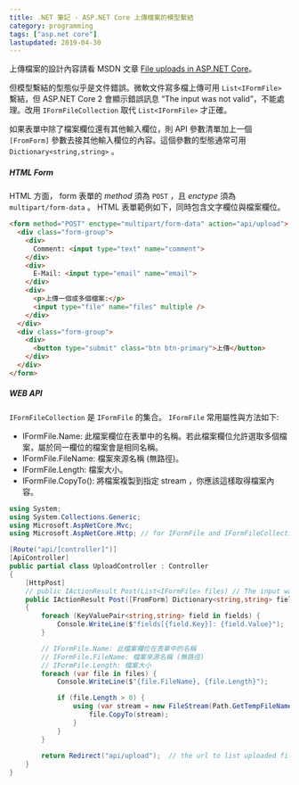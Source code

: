 ```yaml
---
title: .NET 筆記 - ASP.NET Core 上傳檔案的模型繫結
category: programming
tags: ["asp.net core"]
lastupdated: 2019-04-30
---
```


上傳檔案的設計內容請看 MSDN 文章 [File uploads in ASP.NET Core](https://docs.microsoft.com/zh-tw/aspnet/core/mvc/models/file-uploads?view=aspnetcore-2.2)。

但模型繫結的型態似乎是文件錯誤。微軟文件寫多檔上傳可用 `List<IFormFile>` 繫結，但 ASP.NET Core 2 會顯示錯誤訊息 <q>The input was not valid</q>，不能處理。改用 `IFormFileCollection` 取代 `List<IFormFile>` 才正確。

如果表單中除了檔案欄位還有其他輸入欄位，則 API 參數清單加上一個 `[FromForm]` 參數去接其他輸入欄位的內容。這個參數的型態通常可用 `Dictionary<string,string>` 。

<!--more-->

##### HTML Form

HTML 方面， form 表單的 *method* 須為 `POST` ，且 *enctype* 須為 `multipart/form-data` 。 HTML 表單範例如下，同時包含文字欄位與檔案欄位。

```html
<form method="POST" enctype="multipart/form-data" action="api/upload">
  <div class="form-group">
    <div>
      Comment: <input type="text" name="comment">
    </div>
    <div>
      E-Mail: <input type="email" name="email">
    </div>
    <div>
      <p>上傳一個或多個檔案:</p>
      <input type="file" name="files" multiple />
    </div>
  </div>
  <div class="form-group">
    <div>
      <button type="submit" class="btn btn-primary">上傳</button>
    </div>
  </div>
</form>
```

##### WEB API

`IFormFileCollection` 是 `IFormFile` 的集合。 `IFormFile` 常用屬性與方法如下:

* IFormFile.Name: 此檔案欄位在表單中的名稱。若此檔案欄位允許選取多個檔案，屬於同一欄位的檔案會是相同名稱。
* IFormFile.FileName: 檔案來源名稱 (無路徑)。
* IFormFile.Length: 檔案大小。
* IFormFile.CopyTo(): 將檔案複製到指定 stream ，你應該這樣取得檔案內容。

```csharp
using System;
using System.Collections.Generic;
using Microsoft.AspNetCore.Mvc;
using Microsoft.AspNetCore.Http; // for IFormFile and IFormFileCollection

[Route("api/[controller]")]
[ApiController]
public partial class UploadController : Controller
{
    [HttpPost]
    // public IActionResult Post(List<IFormFile> files) // The input was not valid
    public IActionResult Post([FromForm] Dictionary<string,string> fields, IFormFileCollection files)
    {
        foreach (KeyValuePair<string,string> field in fields) {
            Console.WriteLine($"fields[{field.Key}]: {field.Value}");
        }

        // IFormFile.Name: 此檔案欄位在表單中的名稱
        // IFormFile.FileName: 檔案來源名稱 (無路徑)
        // IFormFile.Length: 檔案大小
        foreach (var file in files) {
            Console.WriteLine($"{file.FileName}, {file.Length}");

            if (file.Length > 0) {
                using (var stream = new FileStream(Path.GetTempFileName(), FileMode.Create)) {
                    file.CopyTo(stream);
                }
            }
        }
    
        return Redirect("api/upload");  // the url to list uploaded files.
    }
}
```
